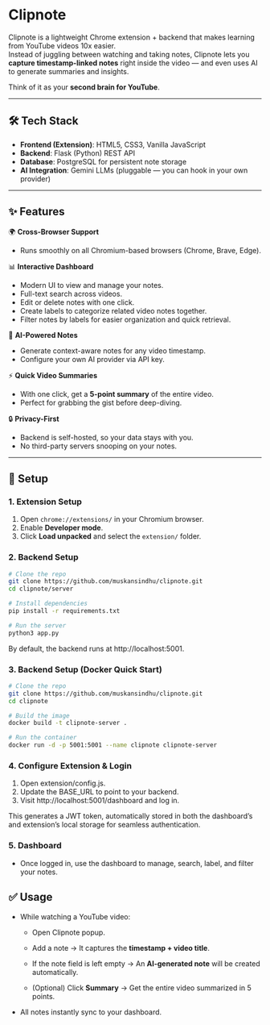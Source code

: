 # Clipnote

Clipnote is a lightweight Chrome extension + backend that makes learning from YouTube videos 10x easier.  
Instead of juggling between watching and taking notes, Clipnote lets you **capture timestamp-linked notes** right inside the video — and even uses AI to generate summaries and insights.

Think of it as your **second brain for YouTube**.

---

## 🛠️ Tech Stack

- **Frontend (Extension)**: HTML5, CSS3, Vanilla JavaScript
- **Backend**: Flask (Python) REST API
- **Database**: PostgreSQL for persistent note storage
- **AI Integration**: Gemini LLMs (pluggable — you can hook in your own provider)

---

## ✨ Features

🌍 **Cross-Browser Support**

- Runs smoothly on all Chromium-based browsers (Chrome, Brave, Edge).

📊 **Interactive Dashboard**

- Modern UI to view and manage your notes.
- Full-text search across videos.
- Edit or delete notes with one click.
- Create labels to categorize related video notes together.
- Filter notes by labels for easier organization and quick retrieval.

🤖 **AI-Powered Notes**

- Generate context-aware notes for any video timestamp.
- Configure your own AI provider via API key.

⚡ **Quick Video Summaries**

- With one click, get a **5-point summary** of the entire video.
- Perfect for grabbing the gist before deep-diving.

🔒 **Privacy-First**

- Backend is self-hosted, so your data stays with you.
- No third-party servers snooping on your notes.

---

## 🔧 Setup

### 1. Extension Setup

1. Open `chrome://extensions/` in your Chromium browser.
2. Enable **Developer mode**.
3. Click **Load unpacked** and select the `extension/` folder.

### 2. Backend Setup

```bash
# Clone the repo
git clone https://github.com/muskansindhu/clipnote.git
cd clipnote/server

# Install dependencies
pip install -r requirements.txt

# Run the server
python3 app.py
```

By default, the backend runs at http://localhost:5001.

### 3. Backend Setup (Docker Quick Start)

```bash
# Clone the repo
git clone https://github.com/muskansindhu/clipnote.git
cd clipnote

# Build the image
docker build -t clipnote-server .

# Run the container
docker run -d -p 5001:5001 --name clipnote clipnote-server
```

### 4. Configure Extension & Login

1. Open extension/config.js.
2. Update the BASE_URL to point to your backend.
3. Visit http://localhost:5001/dashboard and log in.

This generates a JWT token, automatically stored in both the dashboard’s and extension’s local storage for seamless authentication.

### 5. Dashboard

- Once logged in, use the dashboard to manage, search, label, and filter your notes.

## ✅ Usage

- While watching a YouTube video:

  - Open Clipnote popup.

  - Add a note → It captures the **timestamp + video title**.

  - If the note field is left empty → An **AI-generated note** will be created automatically.

  - (Optional) Click **Summary** → Get the entire video summarized in 5 points.

- All notes instantly sync to your dashboard.
